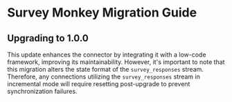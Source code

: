 # Survey Monkey Migration Guide

## Upgrading to 1.0.0

This update enhances the connector by integrating it with a low-code framework, improving its maintainability. 
However, it's important to note that this migration alters the state format of the `survey_responses` stream. 
Therefore, any connections utilizing the `survey_responses` stream in incremental mode will require resetting post-upgrade to prevent synchronization failures.
